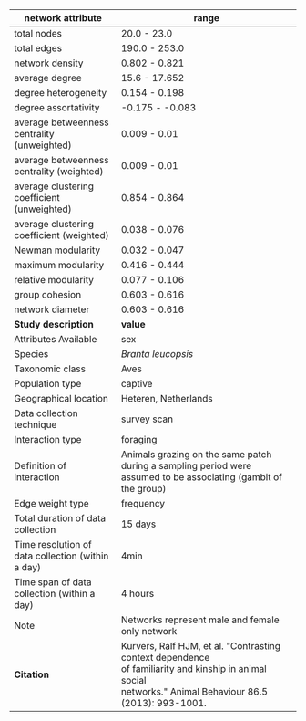 network attribute|range
---|---
total nodes|20.0 - 23.0
total edges|190.0 - 253.0
network density|0.802 - 0.821
average degree|15.6 - 17.652
degree heterogeneity|0.154 - 0.198
degree assortativity|-0.175 - -0.083
average betweenness centrality (unweighted)|0.009 - 0.01
average betweenness centrality (weighted)|0.009 - 0.01
average clustering coefficient (unweighted)|0.854 - 0.864
average clustering coefficient (weighted)|0.038 - 0.076
Newman modularity|0.032 - 0.047
maximum modularity|0.416 - 0.444
relative modularity|0.077 - 0.106
group cohesion|0.603 - 0.616
network diameter|0.603 - 0.616
**Study description**|**value**
Attributes Available|sex
Species|*Branta leucopsis*
Taxonomic class|Aves
Population type|captive
Geographical location|Heteren, Netherlands
Data collection technique|survey scan
Interaction type|foraging
Definition of interaction|Animals grazing on the same patch during a sampling period were assumed to be associating (gambit of the group)
Edge weight type|frequency
Total duration of data collection|15 days
Time resolution of data collection (within a day)|4min
Time span of data collection (within a day)|4 hours
Note|Networks represent male and female only network
**Citation** | Kurvers, Ralf HJM, et al. "Contrasting context dependence <br> of familiarity and kinship in animal social <br> networks." Animal Behaviour 86.5 (2013): 993-1001.